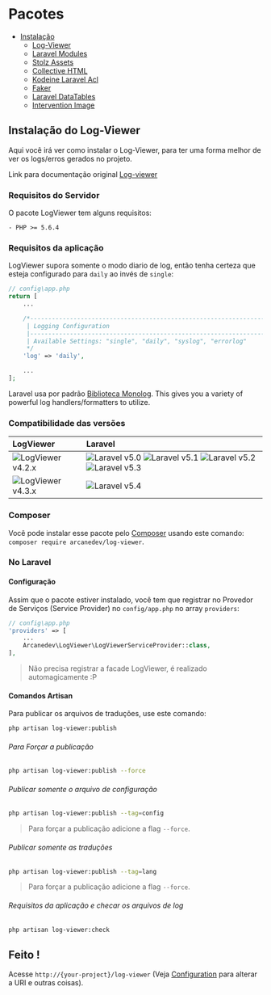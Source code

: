 # Pacotes

- [Instalação](#)
    - [Log-Viewer](/docs/{{version}}/pacotes/logviewer)
    - [Laravel Modules](/docs/{{version}}/pacotes/laravelmodules)
    - [Stolz Assets](/docs/{{version}}/pacotes/stolzassets)
    - [Collective HTML](/docs/{{version}}/pacotes/collectivehtml)
    - [Kodeine Laravel Acl](/docs/{{version}}/pacotes/laravelacl)
    - [Faker](/docs/{{version}}/pacotes/faker)
    - [Laravel DataTables](/docs/{{version}}/pacotes/laraveldatatables)
    - [Intervention Image](/docs/{{version}}/pacotes/interventionimage)

<a name="log-viewer"></a>
## Instalação do Log-Viewer

Aqui você irá ver como instalar o Log-Viewer, para ter uma forma melhor de ver os logs/erros gerados no projeto.

Link para documentação original [Log-viewer](https://github.com/ARCANEDEV/LogViewer)
  
### Requisitos do Servidor

O pacote LogViewer tem alguns requisitos:

    - PHP >= 5.6.4

### Requisitos da aplicação

LogViewer supora somente o modo diario de log, então tenha certeza que esteja configurado para `daily` ao invés de `single`:

```php
// config\app.php
return [
    ...

    /*--------------------------------------------------------------------------
     | Logging Configuration
     |--------------------------------------------------------------------------
     | Available Settings: "single", "daily", "syslog", "errorlog"
     */
    'log' => 'daily',

    ...
];
```

Laravel usa por padrão [Biblioteca Monolog](https://github.com/Seldaek/monolog). This gives you a variety of powerful log handlers/formatters to utilize.
 
### Compatibilidade das versões

| LogViewer                             | Laravel                                                                                                             |
|:--------------------------------------|:--------------------------------------------------------------------------------------------------------------------|
| ![LogViewer v4.2.x](https://img.shields.io/badge/version-4.2.*-blue.svg?style=flat-square) | ![Laravel v5.0](https://img.shields.io/badge/v5.0-supported-brightgreen.svg?style=flat-square) ![Laravel v5.1](https://img.shields.io/badge/v5.1-supported-brightgreen.svg?style=flat-square) ![Laravel v5.2](https://img.shields.io/badge/v5.2-supported-brightgreen.svg?style=flat-square) ![Laravel v5.3](https://img.shields.io/badge/v5.3-supported-brightgreen.svg?style=flat-square) |
| ![LogViewer v4.3.x](https://img.shields.io/badge/version-4.3.*-blue.svg?style=flat-square) | ![Laravel v5.4](https://img.shields.io/badge/v5.4-supported-brightgreen.svg?style=flat-square)

### Composer

Você pode instalar esse pacote pelo [Composer](http://getcomposer.org/) usando este comando: `composer require arcanedev/log-viewer`.

### No Laravel

#### Configuração
Assim que o pacote estiver instalado, você tem que  registrar no Provedor de Serviços (Service Provider) no `config/app.php` no array `providers`:

```php
// config\app.php
'providers' => [
    ...
    Arcanedev\LogViewer\LogViewerServiceProvider::class,
],
```
> Não precisa registrar a facade LogViewer, é realizado automagicamente :P

#### Comandos Artisan 

Para publicar os arquivos de traduções, use este comando:

```bash
php artisan log-viewer:publish
```
###### Para Forçar a publicação

```bash
php artisan log-viewer:publish --force
```

###### Publicar somente o arquivo de configuração

```bash
php artisan log-viewer:publish --tag=config
```

> Para forçar a publicação adicione a flag `--force`.

###### Publicar somente as traduções

```bash
php artisan log-viewer:publish --tag=lang
```

> Para forçar a publicação adicione a flag `--force`.

###### Requisitos da aplicação e checar os arquivos de log

```bash
php artisan log-viewer:check
```
## Feito !

Acesse `http://{your-project}/log-viewer` (Veja [Configuration](https://github.com/ARCANEDEV/LogViewer/wiki/3.-Configuration) para alterar a URI e outras coisas).
